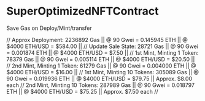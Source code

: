 # SuperOptimizedNFTContract

Save Gas on Deploy/Mint/transfer


// Approx Deployment: 2236892 Gas              || @ 90 Gwei = 0.145945 ETH || @ $4000 ETH/USD = $584.00 || 
// Update Sale State: 28721 Gas                || @ 90 Gwei = 0.001874 ETH || @ $4000 ETH/USD = $7.50   || 
// 1st Mint, Minting 1 Token: 78379 Gas        || @ 90 Gwei = 0.005114 ETH || @ $4000 ETH/USD = $20.50  || 
// 2nd Mint, Minting 1 Token: 61279 Gas        || @ 90 Gwei = 0.004000 ETH || @ $4000 ETH/USD = $16.00  || 
// 1st Mint, Minting 10 Tokens: 305089 Gas     || @ 90 Gwei = 0.019936 ETH || @ $4000 ETH/USD = $79.75  || Approx. $8.00 each
// 2nd Mint, Minting 10 Tokens: 287989 Gas     || @ 90 Gwei = 0.018797 ETH || @ $4000 ETH/USD = $75.25  || Approx. $7.50 each
//
